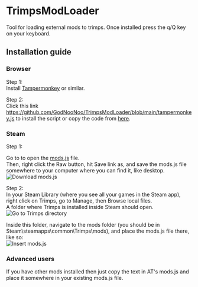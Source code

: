 # TrimpsModLoader
Tool for loading external mods to trimps. Once installed press the q/Q key on your keyboard.

## Installation guide

### Browser
Step 1:  
Install [Tampermonkey](https://www.tampermonkey.net/) or similar.

Step 2:  
Click this link https://github.com/GodNooNoo/TrimpsModLoader/blob/main/tampermonkey.js to install the script or copy the code from [here](https://github.com/GodNooNoo/TrimpsModLoader/blob/main/tampermonkey.js).

### Steam

Step 1:

Go to to open the [mods.js](https://github.com/GodNooNoo/TrimpsModLoader/blob/main/mods.js) file.  
Then, right click the Raw button, hit Save link as, and save the mods.js file somewhere to your computer where you can find it, like desktop.  
![Download mods.js](https://i.imgur.com/opuO6yd.png)

Step 2:  
In your Steam Library (where you see all your games in the Steam app), right click on Trimps, go to Manage, then Browse local files.  
A folder where Trimps is installed inside Steam should open.  
![Go to Trimps directory](https://imgur.com/cr35LK2.png)

Inside this folder, navigate to the mods folder (you should be in Steam\steamapps\common\Trimps\mods), and place the mods.js file there, like so:  
![Insert mods.js](https://imgur.com/muW6cUh.png)

### Advanced users  
If you have other mods installed then just copy the text in AT's mods.js and place it somewhere in your existing mods.js file.
